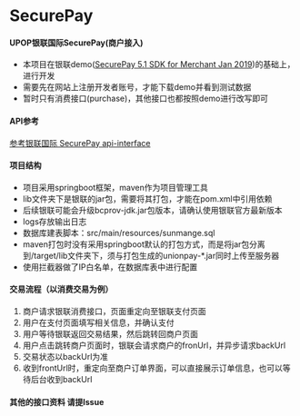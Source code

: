 # SecurePay
#### UPOP银联国际SecurePay(商户接入)
* 本项目在银联demo([SecurePay 5.1 SDK for Merchant Jan 2019](https://developer.unionpayintl.com/cjweb/api/detail?apiSvcId=4))的基础上，进行开发
* 需要先在网站上注册开发者账号，才能下载demo并看到测试数据
* 暂时只有消费接口(purchase)，其他接口也都按照demo进行改写即可
#### API参考
[参考银联国际 SecurePay api-interface](https://developer.unionpayintl.com/cjweb/api/detail?apiSvcId=4#api-interface)


#### 项目结构
* 项目采用springboot框架，maven作为项目管理工具
* lib文件夹下是银联的jar包，需要将其打包，才能在pom.xml中引用依赖
* 后续银联可能会升级bcprov-jdk.jar包版本，请确认使用银联官方最新版本
* logs存放输出日志
* 数据库建表脚本：src/main/resources/sunmange.sql
* maven打包时没有采用springboot默认的打包方式，而是将jar包分离到/target/lib文件夹下，须与打包生成的unionpay-*.jar同时上传至服务器
* 使用拦截器做了IP白名单，在数据库表中进行配置

#### 交易流程（以消费交易为例）
1. 商户请求银联消费接口，页面重定向至银联支付页面
2. 用户在支付页面填写相关信息，并确认支付
3. 用户等待银联返回交易结果，然后跳转回商户页面
4. 用户点击跳转商户页面时，银联会请求商户的fronUrl，并异步请求backUrl
5. 交易状态以backUrl为准
6. 收到frontUrl时，重定向至商户订单界面，可以直接展示订单信息，也可以等待后台收到backUrl

#### 其他的接口资料 请提Issue
